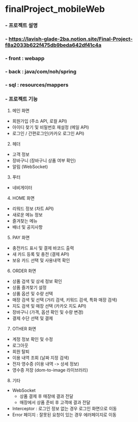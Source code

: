 # finalProject_mobileWeb
### - 프로젝트 설명
###   - https://lavish-glade-2ba.notion.site/Final-Project-f8a2033b622f475db9beda642df41c4a

### - front : webapp
### - back : java/com/noh/spring
### - sql : resources/mappers

### - 프로젝트 기능
1. 메인 화면
  - 회원가입 (주소 API, 로컬 API)
  - 아이디 찾기 및 비밀번호 재설정 (메일 API)
  - 로그인 / 간편로그인(카카오 로그인 API)
2. 헤더
  - 고객 정보
  - 장바구니 (장바구니 상품 여부 확인)
  - 알림 (WebSocket)
3. 푸터
  - 네비게이터
4. HOME 화면
  - 리워드 정보 (차트 API)
  - 새로운 메뉴 정보
  - 즐겨찾는 메뉴
  - 배너 및 공지사항
5. PAY 화면
  - 충전카드 표시 및 결제 바코드 출력
  - 새 카드 등록 및 충전 (결제 API)
  - 보유 카드 선택 및 사용내역 확인
6. ORDER 화면
  - 상품 검색 및 상세 정보 확인
  - 상품 즐겨찾기 설정
  - 상품 옵션 및 수량 선택
  - 매장 검색 및 선택 (거리 검색, 키워드 검색, 특화 매장 검색)
  - 지도 검색 및 매장 선택 (카카오 지도 API)
  - 장바구니 (가격, 옵션 확인 및 수량 변경)
  - 결제 수단 선택 및 결제
7. OTHER 화면
  - 계정 정보 확인 및 수정
  - 로그아웃
  - 회원 탈퇴
  - 이용 내역 조회 (날짜 지정 검색)
  - 전자 영수증 (이용 내역 -> 상세 정보)
  - 영수증 저장 (dom-to-image 라이브러리)
8. 기타
  - WebSocket
      - 상품 결제 후 매장에 결과 전달
      - 매장에서 상품 준비 후 고객에 결과 전달
  - Interceptor : 로그인 정보 없는 경우 로그인 화면으로 이동
  - Error 페이지 : 잘못된 요청이 있는 경우 에러페이지로 이동
